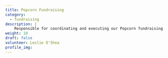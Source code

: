 ```yaml
---
title: Popcorn Fundraising
category: 
  - fundraising
description: |
    Responsible for coordinating and executing our Popcorn fundraising events
weight: 10
draft: false
volunteer: Leslie O'Shea
profile_img:
---
```

